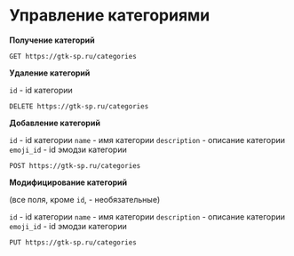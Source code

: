 # Управление категориями
**Получение категорий**
```
GET https://gtk-sp.ru/categories
```

**Удаление категорий**


`id` - id категории
```
DELETE https://gtk-sp.ru/categories
```

**Добавление категорий**


`id` - id категории
`name` - имя категории
`description` - описание категории
`emoji_id` - id эмодзи категории
```
POST https://gtk-sp.ru/categories
```

**Модифицирование категорий**

(все поля, кроме `id`, - необязательные)

`id` - id категории
`name` - имя категории
`description` - описание категории
`emoji_id` - id эмодзи категории
```
PUT https://gtk-sp.ru/categories
```
